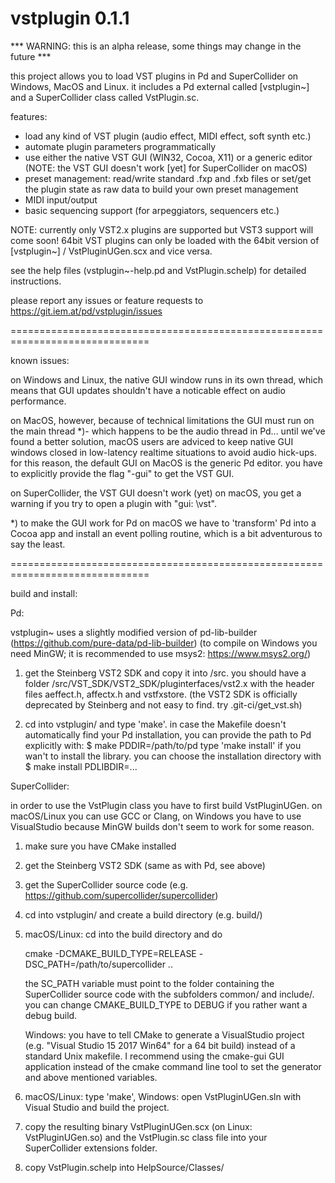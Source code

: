 vstplugin 0.1.1
==============================================================================

*** WARNING: this is an alpha release, some things may change in the future ***

this project allows you to load VST plugins in Pd and SuperCollider on Windows, MacOS and Linux.
it includes a Pd external called [vstplugin~] and a SuperCollider class called VstPlugin.sc.

features:
* load any kind of VST plugin (audio effect, MIDI effect, soft synth etc.)
* automate plugin parameters programmatically
* use either the native VST GUI (WIN32, Cocoa, X11) or a generic editor
  (NOTE: the VST GUI doesn't work [yet] for SuperCollider on macOS)
* preset management: read/write standard .fxp and .fxb files or
  set/get the plugin state as raw data to build your own preset management
* MIDI input/output
* basic sequencing support (for arpeggiators, sequencers etc.)


NOTE: currently only VST2.x plugins are supported but VST3 support will come soon!
64bit VST plugins can only be loaded with the 64bit version of [vstplugin~] / VstPluginUGen.scx and vice versa.

see the help files (vstplugin~-help.pd and VstPlugin.schelp) for detailed instructions.

please report any issues or feature requests to https://git.iem.at/pd/vstplugin/issues

==============================================================================

known issues:

on Windows and Linux, the native GUI window runs in its own thread, which means
that GUI updates shouldn't have a noticable effect on audio performance.

on MacOS, however, because of technical limitations the GUI must run on
the main thread *)- which happens to be the audio thread in Pd...
until we've found a better solution, macOS users are adviced to keep native GUI
windows closed in low-latency realtime situations to avoid audio hick-ups.
for this reason, the default GUI on MacOS is the generic Pd editor.
you have to explicitly provide the flag "-gui" to get the VST GUI.

on SuperCollider, the VST GUI doesn't work (yet) on macOS, you get a warning if you try
to open a plugin with "gui: \vst".

*) to make the GUI work for Pd on macOS we have to 'transform' Pd into a Cocoa app
and install an event polling routine, which is a bit adventurous to say the least.

==============================================================================

build and install:

Pd:

vstplugin~ uses a slightly modified version of pd-lib-builder (https://github.com/pure-data/pd-lib-builder)
(to compile on Windows you need MinGW; it is recommended to use msys2: https://www.msys2.org/)

1) 	get the Steinberg VST2 SDK and copy it into /src.
	you should have a folder /src/VST_SDK/VST2_SDK/pluginterfaces/vst2.x
	with the header files aeffect.h, affectx.h and vstfxstore.
	(the VST2 SDK is officially deprecated by Steinberg and not easy to find. try .git-ci/get_vst.sh)

2) 	cd into vstplugin/ and type 'make'. in case the Makefile doesn't automatically find your Pd installation,
	you can provide the path to Pd explicitly with:
	$ make PDDIR=/path/to/pd
	type 'make install' if you wan't to install the library. you can choose the installation directory with
	$ make install PDLIBDIR=...
	
SuperCollider:

in order to use the VstPlugin class you have to first build VstPluginUGen. on macOS/Linux you can use GCC or Clang,
on Windows you have to use VisualStudio because MinGW builds don't seem to work for some reason.

1) make sure you have CMake installed
2) get the Steinberg VST2 SDK (same as with Pd, see above)
3) get the SuperCollider source code (e.g. https://github.com/supercollider/supercollider)
4) cd into vstplugin/ and create a build directory (e.g. build/)
5) macOS/Linux:	cd into the build directory and do

	cmake -DCMAKE_BUILD_TYPE=RELEASE -DSC_PATH=/path/to/supercollider ..
	
	the SC_PATH variable must point to the folder containing the SuperCollider source code with the subfolders common/ and include/.
	you can change CMAKE_BUILD_TYPE to DEBUG if you rather want a debug build.
	
	Windows: you have to tell CMake to generate a VisualStudio project (e.g. "Visual Studio 15 2017 Win64" for a 64 bit build) instead of a standard Unix makefile.
	I recommend using the cmake-gui GUI application instead of the cmake command line tool to set the generator and above mentioned variables.

6) macOS/Linux: type 'make', Windows: open VstPluginUGen.sln with Visual Studio and build the project.
7) copy the resulting binary VstPluginUGen.scx (on Linux: VstPluginUGen.so) and the VstPlugin.sc class file into your SuperCollider extensions folder.
8) copy VstPlugin.schelp into HelpSource/Classes/
